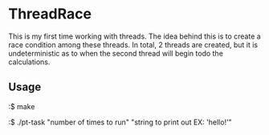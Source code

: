 # ThreadRace

This is my first time working with threads. The idea behind this is to create a race condition among these threads. In total, 2 threads are created, but it is undeterministic as to when the second thread will begin todo the calculations.

## Usage

:$ make

:$ ./pt-task "number of times to run" "string to print out EX: 'hello!'"
